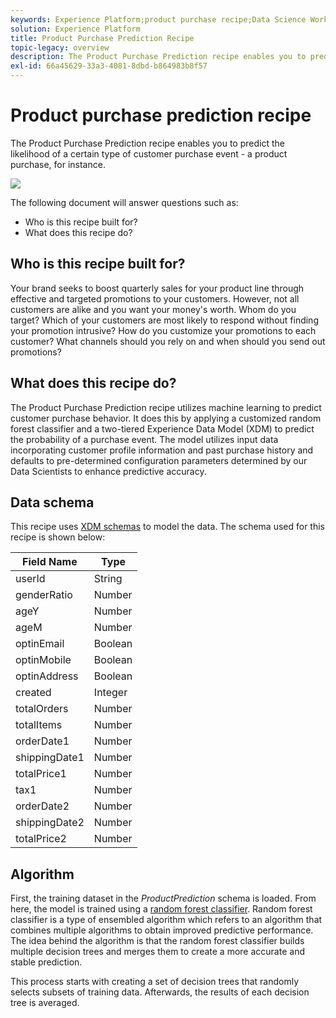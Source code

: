 ```yaml
---
keywords: Experience Platform;product purchase recipe;Data Science Workspace;popular topics;recipes;pre build recipe
solution: Experience Platform
title: Product Purchase Prediction Recipe
topic-legacy: overview
description: The Product Purchase Prediction recipe enables you to predict the likelihood of a certain type of customer purchase event - a product purchase, for instance.
exl-id: 66a45629-33a3-4081-8dbd-b864983b8f57
---
```

# Product purchase prediction recipe

The Product Purchase Prediction recipe enables you to predict the likelihood of a certain type of customer purchase event - a product purchase, for instance.

![](../images/pre-built-recipes/ppp_bigpicture.png)

The following document will answer questions such as:
* Who is this recipe built for?
* What does this recipe do?

## Who is this recipe built for?

Your brand seeks to boost quarterly sales for your product line through effective and targeted promotions to your customers. However, not all customers are alike and you want your money's worth. Whom do you target? Which of your customers are most likely to respond without finding your promotion intrusive? How do you customize your promotions to each customer? What channels should you rely on and when should you send out promotions?

## What does this recipe do?

The Product Purchase Prediction recipe utilizes machine learning to predict customer purchase behavior. It does this by applying a customized random forest classifier and a two-tiered Experience Data Model (XDM) to predict the probability of a purchase event. The model utilizes input data incorporating customer profile information and past purchase history and defaults to pre-determined configuration parameters determined by our Data Scientists to enhance predictive accuracy. 

## Data schema

This recipe uses [XDM schemas](../../xdm/home.md) to model the data. The schema used for this recipe is shown below:

Field Name | Type
--- | ---
userId | String
genderRatio | Number
ageY | Number
ageM | Number
optinEmail | Boolean
optinMobile | Boolean
optinAddress | Boolean
created | Integer
totalOrders | Number
totalItems | Number
orderDate1 | Number
shippingDate1 | Number
totalPrice1 | Number
tax1 | Number
orderDate2 | Number
shippingDate2 | Number
totalPrice2 | Number


## Algorithm

First, the training dataset in the *ProductPrediction* schema is loaded. From here, the model is trained using a [random forest classifier](https://scikit-learn.org/stable/modules/generated/sklearn.ensemble.RandomForestClassifier.html). Random forest classifier is a type of ensembled algorithm which refers to an algorithm that combines multiple algorithms to obtain improved predictive performance. The idea behind the algorithm is that the random forest classifier builds multiple decision trees and merges them to create a more accurate and stable prediction.

This process starts with creating a set of decision trees that randomly selects subsets of training data. Afterwards, the results of each decision tree is averaged.
